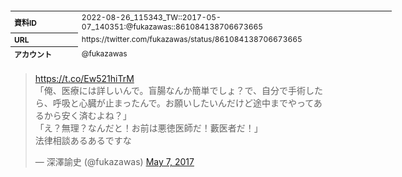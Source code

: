 <table style="font-size: 9pt; width: 610px; margin-bottom: 20px; height: 80px;">
<tbody>
    <tr>
        <th align=left>資料ID</th>
        <td align=left>2022-08-26_115343_TW::2017-05-07_140351:@fukazawas::861084138706673665</td>
    </tr>
    <tr>
        <th align=left>URL</th>
        <td align=left>https://twitter.com/fukazawas/status/861084138706673665</td>
    </tr>
    <tr>
        <th align=left>アカウント</th>
        <td align=left>@fukazawas</td>
    </tr>
    <tr>
        <th align=left>ユーザ名</th>
        <td align=left>深澤諭史</td>
    </tr>
    <tr>
        <th align=left>ツイートの記録日時</th>
        <td align=left>2022-08-26_115343_</td>
    </tr>
</tbody>
</table>
<blockquote class="twitter-tweet" data-width="450"  data-lang="ja"><p lang="ja" dir="ltr"><a href="https://t.co/Ew521hiTrM">https://t.co/Ew521hiTrM</a><br>「俺、医療には詳しいんで。盲腸なんか簡単でしょ？で、自分で手術したら、呼吸と心臓が止まったんで。お願いしたいんだけど途中までやってあるから安く済むよね？」<br>「え？無理？なんだと！お前は悪徳医師だ！藪医者だ！」<br>法律相談あるあるですな</p>&mdash; 深澤諭史 (@fukazawas) <a href="https://twitter.com/fukazawas/status/861084138706673665?ref_src=twsrc%5Etfw">May 7, 2017</a></blockquote>
<script async src="https://platform.twitter.com/widgets.js" charset="utf-8"></script>


